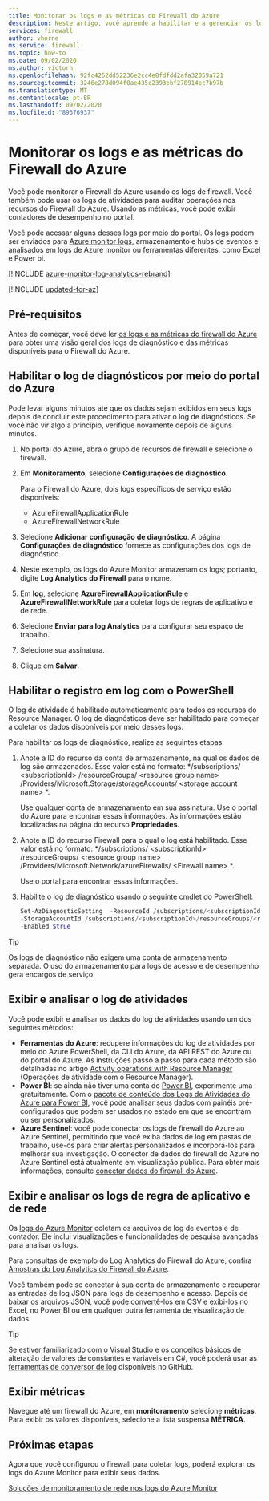 ```yaml
---
title: Monitorar os logs e as métricas do Firewall do Azure
description: Neste artigo, você aprende a habilitar e a gerenciar os logs e as métricas do firewall do Azure.
services: firewall
author: vhorne
ms.service: firewall
ms.topic: how-to
ms.date: 09/02/2020
ms.author: victorh
ms.openlocfilehash: 92fc4252dd52236e2cc4e8fdfdd2afa32059a721
ms.sourcegitcommit: 3246e278d094f0ae435c2393ebf278914ec7b97b
ms.translationtype: MT
ms.contentlocale: pt-BR
ms.lasthandoff: 09/02/2020
ms.locfileid: "89376937"
---
```

# <a name="monitor-azure-firewall-logs-and-metrics"></a>Monitorar os logs e as métricas do Firewall do Azure

Você pode monitorar o Firewall do Azure usando os logs de firewall. Você também pode usar os logs de atividades para auditar operações nos recursos do Firewall do Azure. Usando as métricas, você pode exibir contadores de desempenho no portal.

Você pode acessar alguns desses logs por meio do portal. Os logs podem ser enviados para [Azure monitor logs](../azure-monitor/insights/azure-networking-analytics.md), armazenamento e hubs de eventos e analisados em logs de Azure monitor ou ferramentas diferentes, como Excel e Power bi.

[!INCLUDE [azure-monitor-log-analytics-rebrand](../../includes/azure-monitor-log-analytics-rebrand.md)]

[!INCLUDE [updated-for-az](../../includes/updated-for-az.md)]

## <a name="prerequisites"></a>Pré-requisitos

Antes de começar, você deve ler [os logs e as métricas do firewall do Azure](logs-and-metrics.md) para obter uma visão geral dos logs de diagnóstico e das métricas disponíveis para o Firewall do Azure.

## <a name="enable-diagnostic-logging-through-the-azure-portal"></a>Habilitar o log de diagnósticos por meio do portal do Azure

Pode levar alguns minutos até que os dados sejam exibidos em seus logs depois de concluir este procedimento para ativar o log de diagnósticos. Se você não vir algo a princípio, verifique novamente depois de alguns minutos.

1. No portal do Azure, abra o grupo de recursos de firewall e selecione o firewall.
2. Em **Monitoramento**, selecione **Configurações de diagnóstico**.

   Para o Firewall do Azure, dois logs específicos de serviço estão disponíveis:

   * AzureFirewallApplicationRule
   * AzureFirewallNetworkRule

3. Selecione **Adicionar configuração de diagnóstico**. A página **Configurações de diagnóstico** fornece as configurações dos logs de diagnóstico.
5. Neste exemplo, os logs do Azure Monitor armazenam os logs; portanto, digite **Log Analytics do Firewall** para o nome.
6. Em **log**, selecione **AzureFirewallApplicationRule** e **AzureFirewallNetworkRule** para coletar logs de regras de aplicativo e de rede.
7. Selecione **Enviar para log Analytics** para configurar seu espaço de trabalho.
8. Selecione sua assinatura.
9. Clique em **Salvar**.

## <a name="enable-logging-with-powershell"></a>Habilitar o registro em log com o PowerShell

O log de atividade é habilitado automaticamente para todos os recursos do Resource Manager. O log de diagnósticos deve ser habilitado para começar a coletar os dados disponíveis por meio desses logs.

Para habilitar os logs de diagnóstico, realize as seguintes etapas:

1. Anote a ID do recurso da conta de armazenamento, na qual os dados de log são armazenados. Esse valor está no formato: */subscriptions/ \<subscriptionId\> /resourceGroups/ \<resource group name\> /Providers/Microsoft.Storage/storageAccounts/ \<storage account name\> *.

   Use qualquer conta de armazenamento em sua assinatura. Use o portal do Azure para encontrar essas informações. As informações estão localizadas na página do recurso **Propriedades**.

2. Anote a ID do recurso Firewall para o qual o log está habilitado. Esse valor está no formato: */subscriptions/ \<subscriptionId\> /resourceGroups/ \<resource group name\> /Providers/Microsoft.Network/azureFirewalls/ \<Firewall name\> *.

   Use o portal para encontrar essas informações.

3. Habilite o log de diagnóstico usando o seguinte cmdlet do PowerShell:

    ```powershell
    Set-AzDiagnosticSetting  -ResourceId /subscriptions/<subscriptionId>/resourceGroups/<resource group name>/providers/Microsoft.Network/azureFirewalls/<Firewall name> `
   -StorageAccountId /subscriptions/<subscriptionId>/resourceGroups/<resource group name>/providers/Microsoft.Storage/storageAccounts/<storage account name> `
   -Enabled $true     
    ```

> [!TIP]
>Os logs de diagnóstico não exigem uma conta de armazenamento separada. O uso do armazenamento para logs de acesso e de desempenho gera encargos de serviço.

## <a name="view-and-analyze-the-activity-log"></a>Exibir e analisar o log de atividades

Você pode exibir e analisar os dados do log de atividades usando um dos seguintes métodos:

* **Ferramentas do Azure**: recupere informações do log de atividades por meio do Azure PowerShell, da CLI do Azure, da API REST do Azure ou do portal do Azure. As instruções passo a passo para cada método são detalhadas no artigo [Activity operations with Resource Manager](../azure-resource-manager/management/view-activity-logs.md) (Operações de atividade com o Resource Manager).
* **Power BI**: se ainda não tiver uma conta do [Power BI](https://powerbi.microsoft.com/pricing), experimente uma gratuitamente. Com o [pacote de conteúdo dos Logs de Atividades do Azure para Power BI](https://powerbi.microsoft.com/en-us/documentation/powerbi-content-pack-azure-audit-logs/), você pode analisar seus dados com painéis pré-configurados que podem ser usados no estado em que se encontram ou ser personalizados.
* **Azure Sentinel**: você pode conectar os logs de firewall do Azure ao Azure Sentinel, permitindo que você exiba dados de log em pastas de trabalho, use-os para criar alertas personalizados e incorporá-los para melhorar sua investigação. O conector de dados do firewall do Azure no Azure Sentinel está atualmente em visualização pública. Para obter mais informações, consulte [conectar dados do firewall do Azure](../sentinel/connect-azure-firewall.md).

## <a name="view-and-analyze-the-network-and-application-rule-logs"></a>Exibir e analisar os logs de regra de aplicativo e de rede

Os [logs do Azure Monitor](../azure-monitor/insights/azure-networking-analytics.md) coletam os arquivos de log de eventos e de contador. Ele inclui visualizações e funcionalidades de pesquisa avançadas para analisar os logs.

Para consultas de exemplo do Log Analytics do Firewall do Azure, confira [Amostras do Log Analytics do Firewall do Azure](log-analytics-samples.md).

Você também pode se conectar à sua conta de armazenamento e recuperar as entradas de log JSON para logs de desempenho e acesso. Depois de baixar os arquivos JSON, você pode convertê-los em CSV e exibi-los no Excel, no Power BI ou em qualquer outra ferramenta de visualização de dados.

> [!TIP]
> Se estiver familiarizado com o Visual Studio e os conceitos básicos de alteração de valores de constantes e variáveis em C#, você poderá usar as [ferramentas de conversor de log](https://github.com/Azure-Samples/networking-dotnet-log-converter) disponíveis no GitHub.

## <a name="view-metrics"></a>Exibir métricas
Navegue até um firewall do Azure, em **monitoramento** selecione **métricas**. Para exibir os valores disponíveis, selecione a lista suspensa **MÉTRICA**.

## <a name="next-steps"></a>Próximas etapas

Agora que você configurou o firewall para coletar logs, poderá explorar os logs do Azure Monitor para exibir seus dados.

[Soluções de monitoramento de rede nos logs do Azure Monitor](../azure-monitor/insights/azure-networking-analytics.md)
